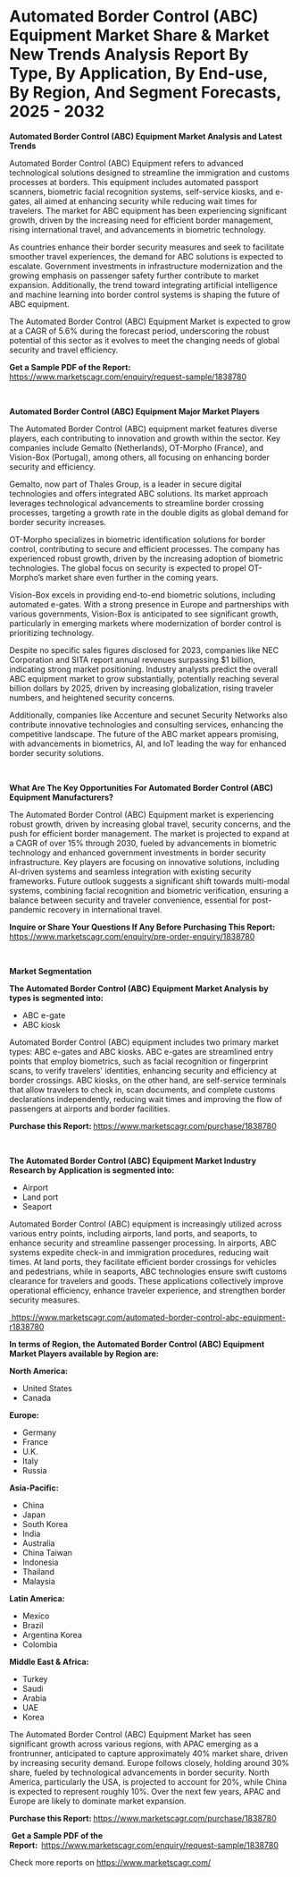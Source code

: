 <p><h1>Automated Border Control (ABC) Equipment Market Share & Market New Trends Analysis Report By Type, By Application, By End-use, By Region, And Segment Forecasts, 2025 - 2032</h1></p><p><strong>Automated Border Control (ABC) Equipment Market Analysis and Latest Trends</strong></p>
<p><p>Automated Border Control (ABC) Equipment refers to advanced technological solutions designed to streamline the immigration and customs processes at borders. This equipment includes automated passport scanners, biometric facial recognition systems, self-service kiosks, and e-gates, all aimed at enhancing security while reducing wait times for travelers. The market for ABC equipment has been experiencing significant growth, driven by the increasing need for efficient border management, rising international travel, and advancements in biometric technology.</p><p>As countries enhance their border security measures and seek to facilitate smoother travel experiences, the demand for ABC solutions is expected to escalate. Government investments in infrastructure modernization and the growing emphasis on passenger safety further contribute to market expansion. Additionally, the trend toward integrating artificial intelligence and machine learning into border control systems is shaping the future of ABC equipment. </p><p>The Automated Border Control (ABC) Equipment Market is expected to grow at a CAGR of 5.6% during the forecast period, underscoring the robust potential of this sector as it evolves to meet the changing needs of global security and travel efficiency.</p></p>
<p><strong>Get a Sample PDF of the Report:&nbsp;</strong> <a href="https://www.marketscagr.com/enquiry/request-sample/1838780?utm_campaign=2281&utm_medium=2&utm_source=Github&utm_content=ia&utm_term=28022025&utm_id=automated-border-control-abc-equipment">https://www.marketscagr.com/enquiry/request-sample/1838780</a></p>
<p>&nbsp;</p>
<p><strong>Automated Border Control (ABC) Equipment Major Market Players</strong></p>
<p><p>The Automated Border Control (ABC) equipment market features diverse players, each contributing to innovation and growth within the sector. Key companies include Gemalto (Netherlands), OT-Morpho (France), and Vision-Box (Portugal), among others, all focusing on enhancing border security and efficiency.</p><p>Gemalto, now part of Thales Group, is a leader in secure digital technologies and offers integrated ABC solutions. Its market approach leverages technological advancements to streamline border crossing processes, targeting a growth rate in the double digits as global demand for border security increases.</p><p>OT-Morpho specializes in biometric identification solutions for border control, contributing to secure and efficient processes. The company has experienced robust growth, driven by the increasing adoption of biometric technologies. The global focus on security is expected to propel OT-Morpho’s market share even further in the coming years.</p><p>Vision-Box excels in providing end-to-end biometric solutions, including automated e-gates. With a strong presence in Europe and partnerships with various governments, Vision-Box is anticipated to see significant growth, particularly in emerging markets where modernization of border control is prioritizing technology.</p><p>Despite no specific sales figures disclosed for 2023, companies like NEC Corporation and SITA report annual revenues surpassing $1 billion, indicating strong market positioning. Industry analysts predict the overall ABC equipment market to grow substantially, potentially reaching several billion dollars by 2025, driven by increasing globalization, rising traveler numbers, and heightened security concerns.</p><p>Additionally, companies like Accenture and secunet Security Networks also contribute innovative technologies and consulting services, enhancing the competitive landscape. The future of the ABC market appears promising, with advancements in biometrics, AI, and IoT leading the way for enhanced border security solutions.</p></p>
<p>&nbsp;</p>
<p><strong>What Are The Key Opportunities For Automated Border Control (ABC) Equipment Manufacturers?</strong></p>
<p><p>The Automated Border Control (ABC) Equipment market is experiencing robust growth, driven by increasing global travel, security concerns, and the push for efficient border management. The market is projected to expand at a CAGR of over 15% through 2030, fueled by advancements in biometric technology and enhanced government investments in border security infrastructure. Key players are focusing on innovative solutions, including AI-driven systems and seamless integration with existing security frameworks. Future outlook suggests a significant shift towards multi-modal systems, combining facial recognition and biometric verification, ensuring a balance between security and traveler convenience, essential for post-pandemic recovery in international travel.</p></p>
<p><strong>Inquire or Share Your Questions If Any Before Purchasing This Report:</strong> <a href="https://www.marketscagr.com/enquiry/pre-order-enquiry/1838780?utm_campaign=2281&utm_medium=2&utm_source=Github&utm_content=ia&utm_term=28022025&utm_id=automated-border-control-abc-equipment">https://www.marketscagr.com/enquiry/pre-order-enquiry/1838780</a></p>
<p>&nbsp;</p>
<p><strong>Market Segmentation</strong></p>
<p><strong>The Automated Border Control (ABC) Equipment Market Analysis by types is segmented into:</strong></p>
<p><ul><li>ABC e-gate</li><li>ABC kiosk</li></ul></p>
<p><p>Automated Border Control (ABC) equipment includes two primary market types: ABC e-gates and ABC kiosks. ABC e-gates are streamlined entry points that employ biometrics, such as facial recognition or fingerprint scans, to verify travelers' identities, enhancing security and efficiency at border crossings. ABC kiosks, on the other hand, are self-service terminals that allow travelers to check in, scan documents, and complete customs declarations independently, reducing wait times and improving the flow of passengers at airports and border facilities.</p></p>
<p><strong>Purchase this Report:&nbsp;</strong><a href="https://www.marketscagr.com/purchase/1838780?utm_campaign=2281&utm_medium=2&utm_source=Github&utm_content=ia&utm_term=28022025&utm_id=automated-border-control-abc-equipment">https://www.marketscagr.com/purchase/1838780</a></p>
<p>&nbsp;</p>
<p><strong>The Automated Border Control (ABC) Equipment Market Industry Research by Application is segmented into:</strong></p>
<p><ul><li>Airport</li><li>Land port</li><li>Seaport</li></ul></p>
<p><p>Automated Border Control (ABC) equipment is increasingly utilized across various entry points, including airports, land ports, and seaports, to enhance security and streamline passenger processing. In airports, ABC systems expedite check-in and immigration procedures, reducing wait times. At land ports, they facilitate efficient border crossings for vehicles and pedestrians, while in seaports, ABC technologies ensure swift customs clearance for travelers and goods. These applications collectively improve operational efficiency, enhance traveler experience, and strengthen border security measures.</p></p>
<p><a href="https://www.marketscagr.com/automated-border-control-abc-equipment-r1838780?utm_campaign=2281&utm_medium=2&utm_source=Github&utm_content=ia&utm_term=28022025&utm_id=automated-border-control-abc-equipment">&nbsp;https://www.marketscagr.com/automated-border-control-abc-equipment-r1838780</a></p>
<p><strong>In terms of Region, the Automated Border Control (ABC) Equipment Market Players available by Region are:</strong></p>
<p>
    <p> <strong> North America: </strong>
        <ul>
            <li>United States</li>
            <li>Canada</li>
        </ul>
        </p> 
    <p> <strong> Europe: </strong>
        <ul>
            <li>Germany</li>
            <li>France</li>
            <li>U.K.</li>
            <li>Italy</li>
            <li>Russia</li>
        </ul>
        </p> 
    <p> <strong> Asia-Pacific: </strong>
        <ul>
            <li>China</li>
            <li>Japan</li>
            <li>South Korea</li>
            <li>India</li>
            <li>Australia</li>
            <li>China Taiwan</li>
            <li>Indonesia</li>
            <li>Thailand</li>
            <li>Malaysia</li>
        </ul>
        </p> 
    <p> <strong> Latin America: </strong>
        <ul>
            <li>Mexico</li>
            <li>Brazil</li>
            <li>Argentina Korea</li>
            <li>Colombia</li>
        </ul>
        </p> 
    <p> <strong> Middle East & Africa: </strong>
        <ul>
            <li>Turkey</li>
            <li>Saudi</li>
            <li>Arabia</li>
            <li>UAE</li>
            <li>Korea</li>
        </ul>
    </p>
    </p>
<p><p>The Automated Border Control (ABC) Equipment Market has seen significant growth across various regions, with APAC emerging as a frontrunner, anticipated to capture approximately 40% market share, driven by increasing security demand. Europe follows closely, holding around 30% share, fueled by technological advancements in border security. North America, particularly the USA, is projected to account for 20%, while China is expected to represent roughly 10%. Over the next few years, APAC and Europe are likely to dominate market expansion.</p></p>
<p><strong>Purchase this Report: </strong><a href="https://www.marketscagr.com/purchase/1838780?utm_campaign=2281&utm_medium=2&utm_source=Github&utm_content=ia&utm_term=28022025&utm_id=automated-border-control-abc-equipment">https://www.marketscagr.com/purchase/1838780</a></p>
<p>&nbsp;<strong>Get a Sample PDF of the Report:&nbsp;&nbsp;</strong><a href="https://www.marketscagr.com/enquiry/request-sample/1838780?utm_campaign=2281&utm_medium=2&utm_source=Github&utm_content=ia&utm_term=28022025&utm_id=automated-border-control-abc-equipment">https://www.marketscagr.com/enquiry/request-sample/1838780</a></p>
<p><strong></strong></p>
<p>Check more reports on <a href="https://www.marketscagr.com/?utm_campaign=2281&utm_medium=2&utm_source=Github&utm_content=ia&utm_term=28022025&utm_id=automated-border-control-abc-equipment">https://www.marketscagr.com/</a></p>